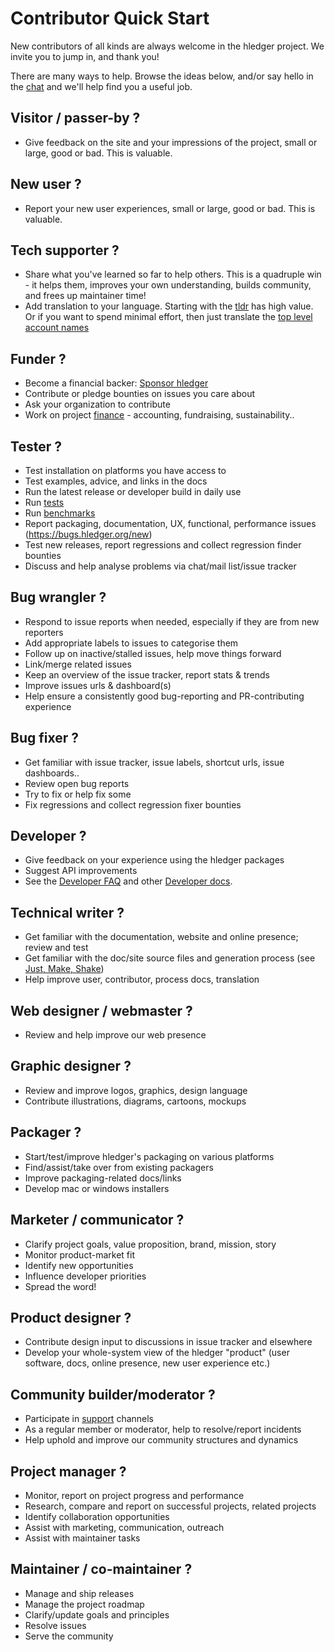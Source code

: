 # Contributor Quick Start

<div class=pagetoc>

<!-- toc -->
</div>

New contributors of all kinds are always welcome in the hledger project. 
We invite you to jump in, and thank you!

There are many ways to help. Browse the ideas below,
and/or say hello in the [chat](support.md) and we'll help find you a useful job.

## Visitor / passer-by ?

- Give feedback on the site and your impressions of the project, small or large, good or bad. This is valuable.

## New user ?

- Report your new user experiences, small or large, good or bad. This is valuable.

## Tech supporter ?

- Share what you've learned so far to help others. This is a quadruple win -
  it helps them, improves your own understanding, builds community, and frees up maintainer time!
- Add translation to your language. Starting with the [tldr](https://github.com/simonmichael/hledger/tree/master/doc/tldr) has high value. Or if you want to spend minimal effort, then just translate the [top level account names](https://github.com/simonmichael/hledger/tree/master/examples/i18n)

## Funder ?

- Become a financial backer: [Sponsor hledger](sponsor.md)
- Contribute or pledge bounties on issues you care about
- Ask your organization to contribute
- Work on project [finance](FINANCE.md) - accounting, fundraising, sustainability..

## Tester ?

- Test installation on platforms you have access to
- Test examples, advice, and links in the docs
- Run the latest release or developer build in daily use
- Run [tests](#run-package-tests)
- Run [benchmarks](#run-package-benchmarks)
- Report packaging, documentation, UX, functional, performance issues (<https://bugs.hledger.org/new>)
- Test new releases, report regressions and collect regression finder bounties
- Discuss and help analyse problems via chat/mail list/issue tracker

## Bug wrangler ?

- Respond to issue reports when needed, especially if they are from new reporters
- Add appropriate labels to issues to categorise them
- Follow up on inactive/stalled issues, help move things forward
- Link/merge related issues
- Keep an overview of the issue tracker, report stats & trends
- Improve issues urls & dashboard(s)
- Help ensure a consistently good bug-reporting and PR-contributing experience

## Bug fixer ?

- Get familiar with issue tracker, issue labels, shortcut urls, issue dashboards..
- Review open bug reports
- Try to fix or help fix some
- Fix regressions and collect regression fixer bounties

## Developer ?

- Give feedback on your experience using the hledger packages
- Suggest API improvements
- See the [Developer FAQ](DEVFAQ.md) and other [Developer docs](dev.md).

## Technical writer ?

- Get familiar with the documentation, website and online presence; review and test
- Get familiar with the doc/site source files and generation process (see [Just, Make, Shake](JUST-MAKE-SHAKE.md))
- Help improve user, contributor, process docs, translation

## Web designer / webmaster ?

- Review and help improve our web presence

## Graphic designer ?

- Review and improve logos, graphics, design language
- Contribute illustrations, diagrams, cartoons, mockups

## Packager ?

- Start/test/improve hledger's packaging on various platforms
- Find/assist/take over from existing packagers
- Improve packaging-related docs/links
- Develop mac or windows installers

## Marketer / communicator ?

- Clarify project goals, value proposition, brand, mission, story
- Monitor product-market fit
- Identify new opportunities
- Influence developer priorities
- Spread the word!

## Product designer ?

- Contribute design input to discussions in issue tracker and elsewhere
- Develop your whole-system view of the hledger "product" (user software, docs, online presence, new user experience etc.)

## Community builder/moderator ?

- Participate in [support](support.md) channels
- As a regular member or moderator, help to resolve/report incidents
- Help uphold and improve our community structures and dynamics

## Project manager ?

- Monitor, report on project progress and performance
- Research, compare and report on successful projects, related projects
- Identify collaboration opportunities
- Assist with marketing, communication, outreach
- Assist with maintainer tasks

## Maintainer / co-maintainer ?

- Manage and ship releases
- Manage the project roadmap
- Clarify/update goals and principles
- Resolve issues
- Serve the community
